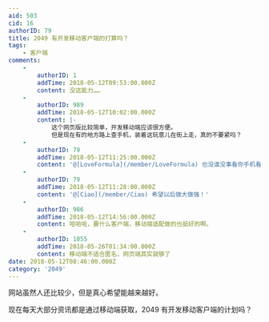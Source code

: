 ```yaml
---
aid: 503
cid: 16
authorID: 79
title: 2049 有开发移动客户端的打算吗？
tags:
    - 客户端
comments:
    -
        authorID: 1
        addTime: 2018-05-12T09:53:00.000Z
        content: 没这能力……
    -
        authorID: 989
        addTime: 2018-05-12T10:02:00.000Z
        content: |-
            这个网页版比较简单，开发移动端应该很方便。  
            但是现在有的地方路上查手机，装着这玩意儿在街上走，真的不要紧吗？
    -
        authorID: 79
        addTime: 2018-05-12T11:25:00.000Z
        content: '@[LoveFormula](/member/LoveFormula) 也没谁没事看你手机看什么吧，像地铁那种很挤就自己注意下咯'
    -
        authorID: 79
        addTime: 2018-05-12T11:28:00.000Z
        content: '@[Ciao](/member/Ciao) 希望以后做大做强！'
    -
        authorID: 986
        addTime: 2018-05-12T14:56:00.000Z
        content: 哈哈哈，要什么客户端，移动端适配做的也挺好的啊。
    -
        authorID: 1055
        addTime: 2018-05-26T01:34:00.000Z
        content: 移动端不适合匿名，网页端其实就够了
date: 2018-05-12T08:46:00.000Z
category: '2049'
---
```


网站虽然人还比较少，但是真心希望能越来越好。

现在每天大部分资讯都是通过移动端获取，2049 有开发移动客户端的计划吗？
